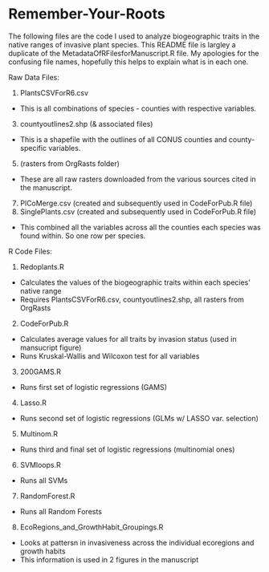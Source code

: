 # Remember-Your-Roots

The following files are the code I used to analyze biogeographic traits in the native ranges of invasive plant species. 
This README file is largley a duplicate of the MetadataOfRFilesforManuscript.R file. 
My apologies for the confusing file names, hopefully this helps to explain what is in each one. 

Raw Data Files:
1. PlantsCSVForR6.csv
  * This is all combinations of species - counties with respective variables. 
3. countyoutlines2.shp (& associated files)
  * This is a shapefile with the outlines of all CONUS counties and county-specific variables.
5. (rasters from OrgRasts folder)
  * These are all raw rasters downloaded from the various sources cited in the manuscript. 
7. PlCoMerge.csv (created and subsequently used in CodeForPub.R file)
8. SinglePlants.csv (created and subsequently used in CodeForPub.R file) 
  * This combined all the variables across all the counties each species was found within. So one row per species. 

R Code Files:
1. Redoplants.R
  *  Calculates the values of the biogeographic traits within each species' native range
  *  Requires PlantsCSVForR6.csv, countyoutlines2.shp, all rasters from OrgRasts 
2. CodeForPub.R
  * Calculates average values for all traits by invasion status (used in mansucript figure)
  * Runs Kruskal-Wallis and Wilcoxon test for all variables
3. 200GAMS.R
  * Runs first set of logistic regressions (GAMS)
4. Lasso.R
  * Runs second set of logistic regressions (GLMs w/ LASSO var. selection)
5. Multinom.R
  * Runs third and final set of logistic regressions (multinomial ones)
6. SVMloops.R
  * Runs all SVMs
7. RandomForest.R
  * Runs all Random Forests
8. EcoRegions_and_GrowthHabit_Groupings.R
  * Looks at pattersn in invasiveness across the individual ecoregions and growth habits
  * This information is used in 2 figures in the manuscript

